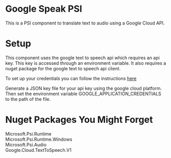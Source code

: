﻿# Google Speak PSI
This is a PSI component to translate text to audio using a Google Cloud API.

# Setup
This component uses the google text to speech api which requires an api key. This key is accessed through an environment variable.
It also requires a nuget package for the google text to speech api client.

To set up your credentials you can follow the instructions [here](https://cloud.google.com/docs/authentication/production)

Generate a JSON key file for your api key using the google cloud platform. Then set the environment variable GOOGLE_APPLICATION_CREDENTIALS
to the path of the file.

# Nuget Packages You Might Forget
Microsoft.Psi.Runtime   
Microsoft.Psi.Runtime.Windows   
Microsoft.Psi.Audio   
Google.Cloud.TextToSpeech.V1   
